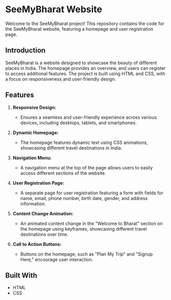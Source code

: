 # SeeMyBharat Website

Welcome to the SeeMyBharat project! This repository contains the code for the SeeMyBharat website, featuring a homepage and user registration page.

## Introduction

SeeMyBharat is a website designed to showcase the beauty of different places in India. The homepage provides an overview, and users can register to access additional features. The project is built using HTML and CSS, with a focus on responsiveness and user-friendly design.

## Features

1. **Responsive Design:**
   - Ensures a seamless and user-friendly experience across various devices, including desktops, tablets, and smartphones.

2. **Dynamic Homepage:**
   - The homepage features dynamic text using CSS animations, showcasing different travel destinations in India.

3. **Navigation Menu:**
   - A navigation menu at the top of the page allows users to easily access different sections of the website.

7. **User Registration Page:**
   - A separate page for user registration featuring a form with fields for name, email, phone number, birth date, gender, and address information.

10. **Content Change Animation:**
    - An animated content change in the "Welcome to Bharat" section on the homepage using keyframes, showcasing different travel destinations over time.

11. **Call to Action Buttons:**
    - Buttons on the homepage, such as "Plan My Trip" and "Signup Here," encourage user interaction.

## Built With

- HTML
- CSS

